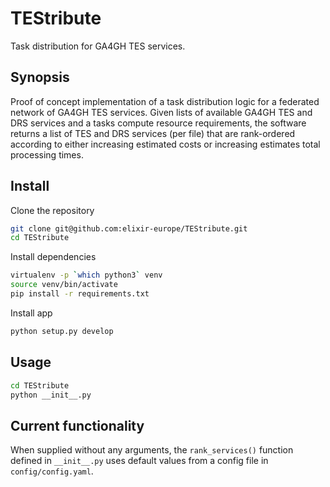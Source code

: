 # TEStribute

Task distribution for GA4GH TES services.

## Synopsis

Proof of concept implementation of a task distribution logic for a federated
network of GA4GH TES services. Given lists of available GA4GH TES and DRS
services and a tasks compute resource requirements, the software returns a list
of TES and DRS services (per file) that are rank-ordered according to
either increasing estimated costs or increasing estimates total processing
times.

## Install

Clone the repository

```bash
git clone git@github.com:elixir-europe/TEStribute.git
cd TEStribute
```

Install dependencies

```bash
virtualenv -p `which python3` venv
source venv/bin/activate
pip install -r requirements.txt
```

Install app

```bash
python setup.py develop
```

## Usage

```bash
cd TEStribute
python __init__.py
```

## Current functionality

When supplied without any arguments, the `rank_services()` function defined in
`__init__.py` uses default values from a config file in `config/config.yaml`.
